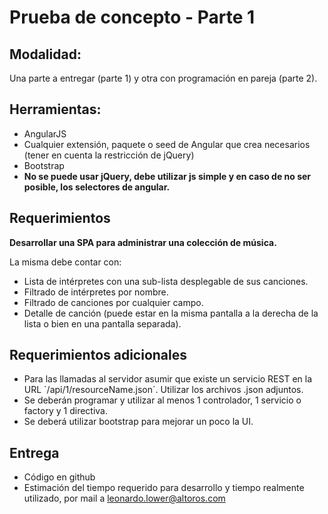 # Prueba de concepto - Parte 1

## Modalidad: 
Una parte a entregar (parte 1) y otra con programación en pareja (parte 2).

## Herramientas:
- AngularJS
- Cualquier extensión, paquete o seed de Angular que crea necesarios (tener en cuenta la restricción de jQuery)
- Bootstrap
- **No se puede usar jQuery, debe utilizar js simple y en caso de no ser posible, los selectores de angular.**


## Requerimientos
**Desarrollar una SPA para administrar una colección de música.**

La misma debe contar con:

- Lista de intérpretes con una sub-lista desplegable de sus canciones.
- Filtrado de intérpretes por nombre.
- Filtrado de canciones por cualquier campo.
- Detalle de canción (puede estar en la misma pantalla a la derecha de la lista o bien en una pantalla separada).


## Requerimientos adicionales
- Para las llamadas al servidor asumir que existe un servicio REST en la URL ´/api/1/resourceName.json´. Utilizar los archivos .json adjuntos.
- Se deberán programar y utilizar al menos 1 controlador, 1 servicio o factory y 1 directiva.
- Se deberá utilizar bootstrap para mejorar un poco la UI.

## Entrega
- Código en github
- Estimación del tiempo requerido para desarrollo y tiempo realmente utilizado, por mail a leonardo.lower@altoros.com